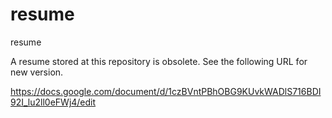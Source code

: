 resume
======

resume

A resume stored at this repository is obsolete. See the following URL for new version.

https://docs.google.com/document/d/1czBVntPBhOBG9KUvkWADlS716BDI92I_lu2ll0eFWj4/edit